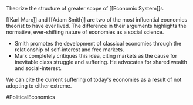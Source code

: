 Theorize the structure of greater scope of [[Economic System]]s.

[[Karl Marx]] and [[Adam Smith]] are two of the most influential eocnomics theorist to have ever lived. The difference in their arguments highlights the normative, ever-shifting nature of economies as a social science.

- Smith promotes the development of classical economies through the relationship of self-interest and free markets.
- Marx completely critiques this idea, citing markets as the cause for inevitable class struggle and suffering. He advocates for shared wealth and social-interest.

We can cite the current suffering of today's economies as a result of not adopting to either extreme.

#PoliticalEconomics 